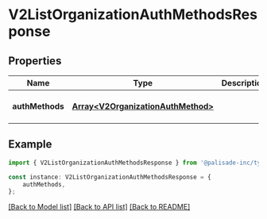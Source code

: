 # V2ListOrganizationAuthMethodsResponse


## Properties

Name | Type | Description | Notes
------------ | ------------- | ------------- | -------------
**authMethods** | [**Array&lt;V2OrganizationAuthMethod&gt;**](V2OrganizationAuthMethod.md) |  | [optional] [default to undefined]

## Example

```typescript
import { V2ListOrganizationAuthMethodsResponse } from '@palisade-inc/typescript-sdk';

const instance: V2ListOrganizationAuthMethodsResponse = {
    authMethods,
};
```

[[Back to Model list]](../README.md#documentation-for-models) [[Back to API list]](../README.md#documentation-for-api-endpoints) [[Back to README]](../README.md)
